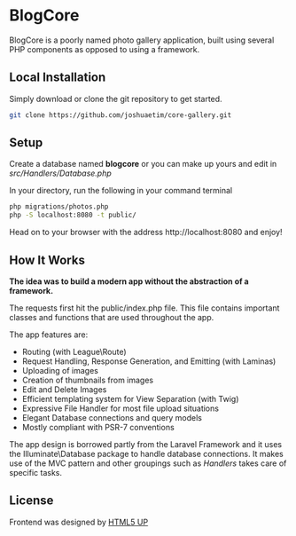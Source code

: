 # BlogCore

BlogCore is a poorly named photo gallery application, built using several PHP components as opposed to using a framework.

## Local Installation

Simply download or clone the git repository to get started.
```bash
git clone https://github.com/joshuaetim/core-gallery.git
```

## Setup

Create a database named **blogcore** or you can make up yours and edit in *src/Handlers/Database.php*

In your directory, run the following in your command terminal

```bash
php migrations/photos.php
php -S localhost:8080 -t public/ 
```

Head on to your browser with the address http://localhost:8080 and enjoy!

## How It Works
**The idea was to build a modern app without the abstraction of a framework.**

The requests first hit the public/index.php file. This file contains important classes and functions that are used throughout the app.

The app features are:

- Routing (with League\Route)
- Request Handling, Response Generation, and Emitting (with Laminas)
- Uploading of images
- Creation of thumbnails from images
- Edit and Delete Images
- Efficient templating system for View Separation (with Twig)
- Expressive File Handler for most file upload situations
- Elegant Database connections and query models
- Mostly compliant with PSR-7 conventions

The app design is borrowed partly from the Laravel Framework and it uses the Illuminate\Database package to handle database connections. It makes use of the MVC pattern and other groupings such as *Handlers* takes care of specific tasks.

## License
Frontend was designed by [HTML5 UP](https://html5up.net/multiverse)